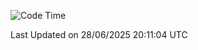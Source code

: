 <!--START_SECTION:waka-->
![Code Time](http://img.shields.io/badge/Code%20Time-5%2C178%20hrs%2037%20mins-blue)


 Last Updated on 28/06/2025 20:11:04 UTC
<!--END_SECTION:waka-->
